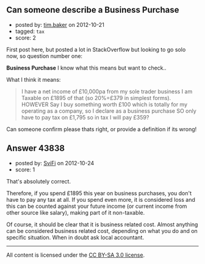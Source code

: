 ## Can someone describe a Business Purchase

- posted by: [tim.baker](https://stackexchange.com/users/-1/21250-tim-baker) on 2012-10-21
- tagged: `tax`
- score: 2

First post here, but posted a lot in StackOverflow but looking to go solo now, so question number one: 

**Business Purchase**
I know what this means but want to check..

What I think it means:
 > I have a net income of £10,000pa from my sole trader business
 > I am Taxable on £1895 of that (so 20%=£379 in simplest forms). HOWEVER
 > Say I buy something worth £100 which is totally for my operating as a company, so I declare as a business purchase SO
 > only have to pay tax on £1,795 so in tax I will pay £359?

Can someone confirm please thats right, or provide a definition if its wrong!


## Answer 43838

- posted by: [SviFi](https://stackexchange.com/users/-1/21309-svifi) on 2012-10-24
- score: 1

That's absolutely correct. 

Therefore, if you spend £1895 this year on business purchases, you don't have to pay any tax at all. If you spend even more, it is considered loss and this can be counted against your future income (or current income from other source like salary), making part of it non-taxable. 

Of course, it should be clear that it is business related cost. Almost anything can be considered business related cost, depending on what you do and on specific situation. When in doubt ask local accountant.



---

All content is licensed under the [CC BY-SA 3.0 license](https://creativecommons.org/licenses/by-sa/3.0/).
